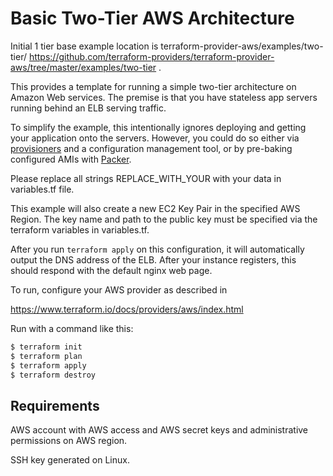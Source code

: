# Basic Two-Tier AWS Architecture

Initial 1 tier base example location is terraform-provider-aws/examples/two-tier/ https://github.com/terraform-providers/terraform-provider-aws/tree/master/examples/two-tier .

This provides a template for running a simple two-tier architecture on Amazon
Web services. The premise is that you have stateless app servers running behind
an ELB serving traffic.

To simplify the example, this intentionally ignores deploying and
getting your application onto the servers. However, you could do so either via
[provisioners](https://www.terraform.io/docs/provisioners/) and a configuration
management tool, or by pre-baking configured AMIs with
[Packer](http://www.packer.io).

Please replace all strings REPLACE_WITH_YOUR with your data in variables.tf file.

This example will also create a new EC2 Key Pair in the specified AWS Region. 
The key name and path to the public key must be specified via the  
terraform variables in variables.tf.

After you run `terraform apply` on this configuration, it will
automatically output the DNS address of the ELB. After your instance
registers, this should respond with the default nginx web page.

To run, configure your AWS provider as described in 

https://www.terraform.io/docs/providers/aws/index.html

Run with a command like this:

```bash
$ terraform init
$ terraform plan
$ terraform apply
$ terraform destroy
```
## Requirements

AWS account with AWS access and AWS secret keys and administrative permissions on AWS region.

SSH key generated on Linux.
